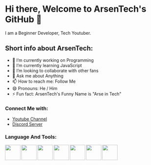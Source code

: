 # Hi there, Welcome to ArsenTech's GitHub 👋

I am a Beginner Developer, Tech Youtuber.

## Short info about ArsenTech:
- 🔭 I’m currently working on Programming
- 🌱 I’m currently learning JavaScript 
- 👯 I’m looking to collaborate with other fans
- 💬 Ask me about Anything
- 📫 How to reach me: Follow Me
- 😄 Pronouns: He / Him
- ⚡ Fun fact: ArsenTech's Funny Name is "Arse in Tech"

### Connect Me with:
* [Youtube Channel](https://www.youtube.com/channel/UCrtH0g6NE8tW5VIEgDySYtg)
* [Discord Server](https://discord.com/invite/WRzCnPF)

### Language And Tools:
<img src="https://user-images.githubusercontent.com/62609185/97418448-43ae2200-1922-11eb-8906-bb03fdf14932.png" width="50" align="left" />
<img src="https://user-images.githubusercontent.com/62609185/97418629-79530b00-1922-11eb-8a5f-7cd660b4fb84.png" width="50" align="left" />
<img src="https://user-images.githubusercontent.com/62609185/97418644-7ce69200-1922-11eb-9af2-9e8b5958844c.png" width="50" align="left" />
<img src="https://user-images.githubusercontent.com/62609185/97418653-7fe18280-1922-11eb-801d-4259b6a3f2ea.png" width="50" align="left" />
<img src="https://user-images.githubusercontent.com/62609185/97419918-195d6400-1924-11eb-8816-7752915b0000.png" width="50" align="left" />
<img src="https://user-images.githubusercontent.com/62609185/97419924-1cf0eb00-1924-11eb-8249-41161b3a7f1b.png" width="50" align="left" />
<img src="https://user-images.githubusercontent.com/62609185/97419934-1febdb80-1924-11eb-9f56-6b068a29d5d1.png" width="50" align="left" />
